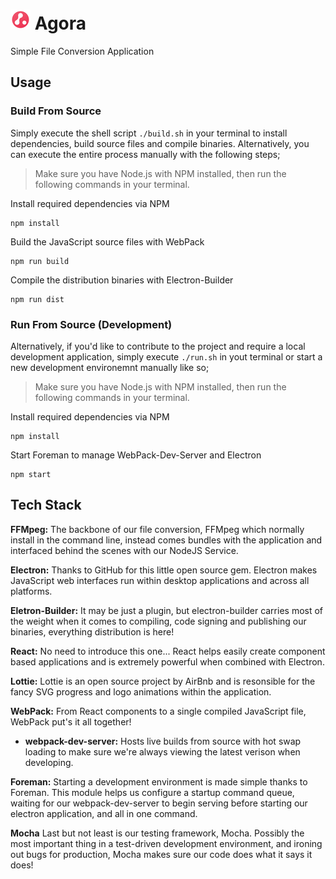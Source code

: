 # ![Logo](/assets/icons/32x32.png) Agora
Simple File Conversion Application


## Usage
### Build From Source
Simply execute the shell script `./build.sh` in your terminal to install dependencies, build source files and compile binaries. Alternatively, you can execute the entire process manually with the following steps;

> Make sure you have Node.js with NPM installed, then run the following commands in your terminal.

Install required dependencies via NPM
```
npm install
```

Build the JavaScript source files with WebPack
```
npm run build
```

Compile the distribution binaries with Electron-Builder
```
npm run dist
```

### Run From Source (Development)
Alternatively, if you'd like to contribute to the project and require a local development application, simply execute `./run.sh` in yout terminal or start a new development environemnt manually like so;

> Make sure you have Node.js with NPM installed, then run the following commands in your terminal.

Install required dependencies via NPM
```
npm install
```

Start Foreman to manage WebPack-Dev-Server and Electron
```
npm start
```

## Tech Stack
**FFMpeg:**
The backbone of our file conversion, FFMpeg which normally install in the command line, instead comes bundles with the application and interfaced behind the scenes with our NodeJS Service.

**Electron:**
Thanks to GitHub for this little open source gem. Electron makes JavaScript web interfaces run within desktop applications and across all platforms.

**Eletron-Builder:**
It may be just a plugin, but electron-builder carries most of the weight when it comes to compiling, code signing and publishing our binaries, everything distribution is here!

**React:**
No need to introduce this one... React helps easily create component based applications and is extremely powerful when combined with Electron.

**Lottie:**
Lottie is an open source project by AirBnb and is resonsible for the fancy SVG progress and logo animations within the application. 

**WebPack:**
From React components to a single compiled JavaScript file, WebPack put's it all together!
- **webpack-dev-server:** Hosts live builds from source with hot swap loading to make sure we're always viewing the latest verison when developing.

**Foreman:**
Starting a development environment is made simple thanks to Foreman. This module helps us configure a startup command queue, waiting for our webpack-dev-server to begin serving before starting our electron application, and all in one command.

**Mocha**
Last but not least is our testing framework, Mocha. Possibly the most important thing in a test-driven development environment, and ironing out bugs for production, Mocha makes sure our code does what it says it does!